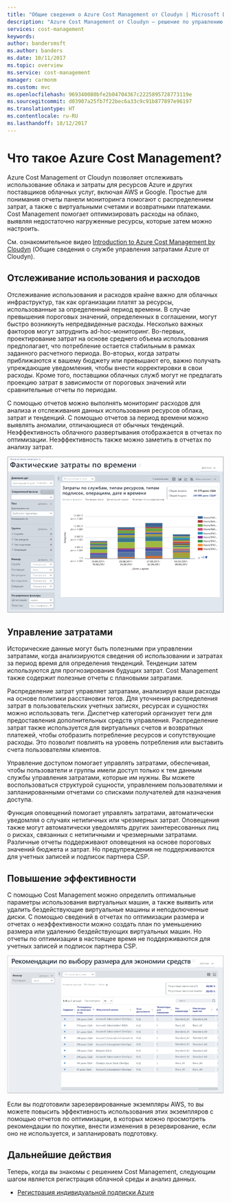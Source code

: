 ```yaml
---
title: "Общие сведения о Azure Cost Management от Cloudyn | Microsoft Docs"
description: "Azure Cost Management от Cloudyn — решение по управлению затратами на несколько облачных служб, которое помогает в работе с Azure и другими облачными ресурсами."
services: cost-management
keywords: 
author: bandersmsft
ms.author: banders
ms.date: 10/11/2017
ms.topic: overview
ms.service: cost-management
manager: carmonm
ms.custom: mvc
ms.openlocfilehash: 969340080bfe2b04704367c2225895728773119e
ms.sourcegitcommit: d03907a25fb7f22bec6a33c9c91b877897e96197
ms.translationtype: HT
ms.contentlocale: ru-RU
ms.lasthandoff: 10/12/2017
---
```

# <a name="what-is-azure-cost-management"></a>Что такое Azure Cost Management?

Azure Cost Management от Cloudyn позволяет отслеживать использование облака и затраты для ресурсов Azure и других поставщиков облачных услуг, включая AWS и Google. Простые для понимания отчеты панели мониторинга помогают с распределением затрат, а также с виртуальными счетами и возвратными платежами. Cost Management помогает оптимизировать расходы на облако, выявляя недостаточно нагруженные ресурсы, которые затем можно настроить.

См. ознакомительное видео [Introduction to Azure Cost Management by Cloudyn](https://youtu.be/NWIRny6Wpsk) (Общие сведения о службе управления затратами Azure от Cloudyn).

## <a name="monitor-usage-and-spending"></a>Отслеживание использования и расходов

Отслеживание использования и расходов крайне важно для облачных инфраструктур, так как организации платят за ресурсы, использованные за определенный период времени. В случае превышения пороговых значений, определенных в соглашении, могут быстро возникнуть непредвиденные расходы. Несколько важных факторов могут затруднить ad-hoc-мониторинг. Во-первых, проектирование затрат на основе среднего объема использования предполагает, что потребление остается стабильным в рамках заданного расчетного периода. Во-вторых, когда затраты приближаются к вашему бюджету или превышают его, важно получать упреждающие уведомления, чтобы внести корректировки в свои расходы. Кроме того, поставщики облачных служб могут не предлагать проекцию затрат в зависимости от пороговых значений или сравнительные отчеты по периодам.

С помощью отчетов можно выполнять мониторинг расходов для анализа и отслеживания данных использования ресурсов облака, затрат и тенденций. С помощью отчетов за период времени можно выявлять аномалии, отличающиеся от обычных тенденций. Неэффективность облачного развертывания отображается в отчетах по оптимизации. Неэффективность также можно заметить в отчетах по анализу затрат.

![Отчет по затратам за период времени](media\overview\cost-over-time-rpt.png)


## <a name="manage-costs"></a>Управление затратами

Исторические данные могут быть полезными при управлении затратами, когда анализируются сведения об использовании и затратах за период время для определения тенденций. Тенденции затем используются для прогнозирования будущих затрат. Cost Management также содержит полезные отчеты с плановыми затратами.

Распределение затрат управляет затратами, анализируя ваши расходы на основе политики расстановки тегов. Для уточнения распределения затрат в пользовательских учетных записях, ресурсах и сущностях можно использовать теги. Диспетчер категорий организует теги для предоставления дополнительных средств управления. Распределение затрат также используется для виртуальных счетов и возвратных платежей, чтобы отобразить потребление ресурсов и сопутствующие расходы. Это позволит повлиять на уровень потребления или выставить счета пользователям клиентов.

Управление доступом помогает управлять затратами, обеспечивая, чтобы пользователи и группы имели доступ только к тем данным службы управления затратами, которые им нужны. Вы можете воспользоваться структурой сущности, управлением пользователями и запланированными отчетами со списками получателей для назначения доступа.

Функция оповещений помогает управлять затратами, автоматически уведомляя о случаях нетипичных или чрезмерных затрат. Оповещения также могут автоматически уведомлять других заинтересованных лиц о рисках, связанных с нетипичными и чрезмерными затратами. Различные отчеты поддерживают оповещения на основе пороговых значений бюджета и затрат. Но предупреждения не поддерживаются для учетных записей и подписок партнера CSP.

## <a name="improve-efficiency"></a>Повышение эффективности

С помощью Cost Management можно определить оптимальные параметры использования виртуальных машин, а также выявить или удалить бездействующие виртуальные машины и неподключенные диски. С помощью сведений в отчетах по оптимизации размера и отчетах о неэффективности можно создать план по уменьшению размера или удалению бездействующих виртуальных машин. Но отчеты по оптимизации в настоящее время не поддерживаются для учетных записей и подписок партнера CSP.

![рекомендации относительно размеров](.\media\overview\sizing.png)

Если вы подготовили зарезервированные экземпляры AWS, то вы можете повысить эффективность использования этих экземпляров с помощью отчетов по оптимизации, в которых можно просмотреть рекомендации по покупке, внести изменения в резервирование, если оно не используется, и запланировать подготовку.

## <a name="next-steps"></a>Дальнейшие действия

Теперь, когда вы знакомы с решением Cost Management, следующим шагом является регистрация облачной среды и анализ данных.

- [Регистрация индивидуальной подписки Azure](quick-register-azure-sub.md)

